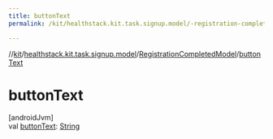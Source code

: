 ```yaml
---
title: buttonText
permalink: /kit/healthstack.kit.task.signup.model/-registration-completed-model/button-text.html

---
```

//[kit](../../../index.html)/[healthstack.kit.task.signup.model](../index.html)/[RegistrationCompletedModel](index.html)/[buttonText](button-text.html)



# buttonText



[androidJvm]\
val [buttonText](button-text.html): [String](https://kotlinlang.org/api/latest/jvm/stdlib/kotlin/-string/index.html)




